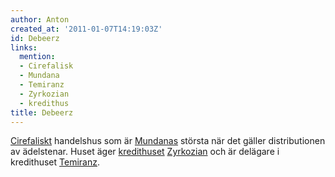 ```yaml
---
author: Anton
created_at: '2011-01-07T14:19:03Z'
id: Debeerz
links:
  mention:
  - Cirefalisk
  - Mundana
  - Temiranz
  - Zyrkozian
  - kredithus
title: Debeerz
---
```


[Cirefaliskt] handelshus som är [Mundanas] största när det gäller distributionen av ädelstenar.
Huset äger [kredithuset][] [Zyrkozian] och är delägare i kredithuset [Temiranz].

  [Cirefaliskt]: Cirefalisk
  [Mundanas]: Mundana
  [kredithuset]: kredithus
  [Zyrkozian]: Zyrkozian
  [Temiranz]: Temiranz
